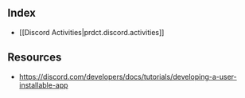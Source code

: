 


## Index
- [[Discord Activities|prdct.discord.activities]] 

## Resources

- https://discord.com/developers/docs/tutorials/developing-a-user-installable-app